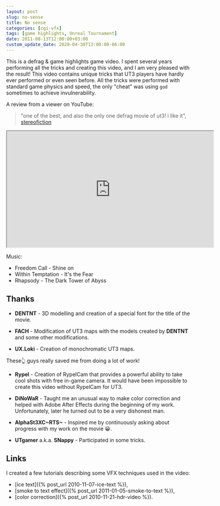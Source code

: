 ```yaml
---
layout: post
slug: no-sense
title: No sense
categories: [cgi-vfx]
tags: [game highlights, Unreal Tournament]
date: 2011-08-13T12:00:00+03:00
custom_update_date: 2020-04-30T13:00:00-06:00
---
```

This is a defrag & game highlights game video.
I spent several years performing all the tricks and creating this video, and I am very pleased with the result!
This video contains unique tricks that UT3 players have hardly ever performed or even seen before.
All the tricks were performed with standard game physics and speed, the only "cheat" was using `god` sometimes to achieve invulnerability.

A review from a viewer on YouTube:
> "one of the best, and also the only one defrag movie of ut3! i like it", [stereofiction](https://www.youtube.com/user/stereofiction)

<div class="iframe-margins">
  <div class="iframe-ratio-16-9">
    <iframe width="560" height="315" src="https://www.youtube.com/embed/OvgxtA5i-bA" allow="accelerometer; autoplay; encrypted-media; gyroscope; picture-in-picture" allowfullscreen></iframe>
  </div>
</div>

Music:
* Freedom Call - Shine on
* Within Temptation - It's the Fear
* Rhapsody - The Dark Tower of Abyss

## Thanks
* **DENTNT** - 3D modelling and creation of a special font for the title of the movie.

* **FACH** - Modification of UT3 maps with the models created by **DENTNT** and some other modifications.

* **UX.Loki** - Creation of monochromatic UT3 maps.

These&#x1f446; guys really saved me from doing a lot of work!

* **Rypel** - Creation of RypelCam that provides a powerful ability to take cool shots with free in-game camera.
It would have been impossible to create this video without RypelCam for UT3.

* **DiNoWaR** - Taught me an unusual way to make color correction and helped with Adobe After Effects during the beginning of my work.
Unfortunately, later he turned out to be a very dishonest man.

* **AlphaSt3XC~RTS~** - Inspired me by continuously asking about progress with my work on the movie &#x1f600;.

* **UTgamer** a.k.a. **SNappy** - Participated in some tricks.

## Links
I created a few tutorials describing some VFX techniques used in the video:
* [ice text]({% post_url 2010-11-07-ice-text %}),
* [smoke to text effect]({% post_url 2011-01-05-smoke-to-text %}),
* [color correction]({% post_url 2010-11-21-hdr-video %}).
